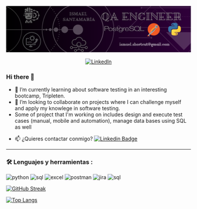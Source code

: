 <div id="header" align="center">
  <img decoding="async" src="https://github.com/isma9207/isma9207/blob/main/QA%20ENGINEER.png?raw=true" width="800"/>
</div>

<p align="center">
  <a href="https://www.linkedin.com/in/ismael-santamar1a/">
    <img src="https://img.shields.io/badge/LinkedIn-0077B5?style=for-the-badge&logo=linkedin&logoColor=white" alt="LinkedIn">
  </a>
</p>

### Hi there 👋

- 🌱 I’m currently learning about software testing in an interesting bootcamp, Tripleten.
- 👯 I’m looking to collaborate on projects where I can challenge myself and apply my knowlege in software testing.
- Some of project that I'm working on includes design and execute test cases (manual, mobile and automation), manage data bases using SQL as well
* :mailbox: ¿Quieres contactar conmigo? [![Linkedin Badge](https://img.shields.io/badge/-Ismael-blue?style=flat&logo=Linkedin&logoColor=white)](https://www.linkedin.com/in/ismael-santamar1a/)

---

### :hammer_and_wrench: Lenguajes y herramientas :
<div id="header" align="left">
    <img decoding="async" src="https://img.shields.io/badge/Python-3776AB?style=for-the-badge&logo=python&logoColor=white" alt="python"/>
  </a>
    <img decoding="async" src="https://img.shields.io/badge/PostgreSQL-Gray?style=for-the-badge&logo=postgresql&logoColor=white" alt="sql"/>
  </a>
 <img decoding="async" src="https://img.shields.io/badge/Microsoft_Excel-217346?style=for-the-badge&logo=microsoft-excel&logoColor=white" alt="excel"/>
  </a>
 <img decoding="async" src="https://img.shields.io/badge/Postman-FFBE00?style=for-the-badge&logo=Postman&logoColor=white" alt="postman"/>
  </a>
<img decoding="async" src="https://img.shields.io/badge/Jira-3796AB?style=for-the-badge&logo=Jira&logoColor=white" alt="jira"/>
  </a>
   <img decoding="async" src="https://img.shields.io/badge/Android_Studio-Gray?style=for-the-badge&logo=android-studio&logoColor=white" alt="sql"/>
  </a>
</div>

[![GitHub Streak](http://github-readme-streak-stats.herokuapp.com?user=isma9207&theme=dark&background=000000)](https://git.io/streak-stats)

[![Top Langs](https://github-readme-stats.vercel.app/api/top-langs/?username=isma9207&layout=compact&theme=vision-friendly-dark)](https://github.com/isma9207/github-readme-stats)
